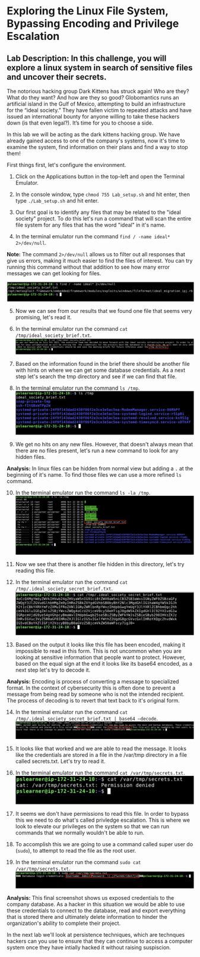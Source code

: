 # Exploring the Linux File System, Bypassing Encoding and Privilege Escalation
## Lab Description: In this challenge, you will explore a linux system in search of sensitive files and uncover their secrets.

The notorious hacking group Dark Kittens has struck again! Who are they? What do
they want? And how are they so good? Globomantics runs an artificial island in the
Gulf of Mexico, attempting to build an infrastructure for the “ideal society.” They have
fallen victim to repeated attacks and have issued an international bounty for anyone
willing to take these hackers down (is that even legal?). It’s time for you to choose a
side.

In this lab we will be acting as the dark kittens hacking group.
We have already gained access to one of the company's systems,
now it's time to examine the system, find information on their plans
and find a way to stop them! 

First things first, let's configure the environment.

1. Click on the Applications button in the top-left and open the Terminal Emulator.

2.  In the console window, type `chmod 755 Lab_setup.sh` and hit enter, then type `./Lab_setup.sh` and hit enter.

3. Our first goal is to identify any files that may be related to the "ideal society" project. 
To do this let's run a command that will scan the entire file system for any files that has the word "ideal" in it's name.

4. In the terminal emulator run the command `find / -name ideal* 2>/dev/null`.

**Note:** The command `2>/dev/null` allows us to filter out all responses that give us errors, making it much easier to find the files of interest. 
You can try running this command without that addition to see how many error messages we can get looking for files.

![](./Step4.png)

5. Now we can see from our results that we found one file that seems very promising, let's read it.

6. In the terminal emulator run the command `cat /tmp/ideal_society_brief.txt`.
![](./Step6.png)

7. Based on the information found in the brief there should be another file with hints on where we can get some database credentials.
As a next step let's search the tmp directory and see if we can find that file.

8. In the terminal emulator run the command `ls /tmp`.
![](./Step8.png)

9. We get no hits on any new files. However, that doesn't always mean that there are no files present, let's run a new command to look for any hidden files.

**Analysis:** In linux files can be hidden from normal view but adding a `.` at the beginning of it's name. To find those files we can use a more refined `ls` command.

10. In the terminal emulator run the command `ls -la /tmp`.
![](./Step9.png)

11. Now we see that there is another file hidden in this directory, let's try reading this file.

12. In the terminal emulator run the command `cat /tmp/.ideal_society_secret_brief.txt`.
![](./Step12.png)

13. Based on the output it looks like this file has been encoded, making it impossible to read in this form. 
This is not uncommon when you are looking at sensitive information that people want to protect. However, based
on the equal sign at the end it looks like its base64 encoded, as a next step let's try to decode it.

**Analysis:** Encoding is process of converting a message to specialized format. In the context of cybersecurity
this is often done to prevent a message from being read by someone who is not the intended recipient. The process
of decoding is to revert that text back to it's original form.  

14. In the terminal emulator run the command `cat /tmp/.ideal_society_secret_brief.txt | base64 —decode`.
![](./Step14.png)

15. It looks like that worked and we are able to read the message. It looks like the credentials are stored in a file in the /var/tmp directory
in a file called secrets.txt. Let's try to read it.

16. In the terminal emulator run the command `cat /var/tmp/secrets.txt`.
![](./Step16.png)


17. It seems we don't have permissions to read this file. 
In order to bypass this we need to do what's called privledge escalation.
This is where we look to elevate our privileges on the system so that we can run commands
that we normally wouldn't be able to run.

18. To accomplish this we are going to use a command called super user do (`sudo`), to attempt
to read the file as the root user.

19. In the terminal emulator run the command `sudo cat /var/tmp/secrets.txt`.
![](./Step19.png)

**Analysis:** This final screenshot shows us exposed credentials to the company database.
As a hacker in this situation we would be able to use these credentials to connect
to the database, read and export everything that is stored there and ultimately delete
information to hinder the organization's ability to complete their project. 

In the next lab we'll look at persistence techniques, which are technques hackers
can you use to ensure that they can continue to access a computer system once
they have intially hacked it without raising suspiscion. 



